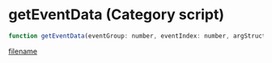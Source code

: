 # getEventData (Category script)

```js
function getEventData(eventGroup: number, eventIndex: number, argStruct: intPtr, argStructSize: number): Array
```

[filename](getEventData_m.md ':include')